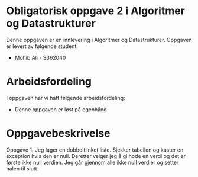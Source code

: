 # Obligatorisk oppgave 2 i Algoritmer og Datastrukturer

Denne oppgaven er en innlevering i Algoritmer og Datastrukturer. 
Oppgaven er levert av følgende student:
* Mohib Ali - S362040

# Arbeidsfordeling

I oppgaven har vi hatt følgende arbeidsfordeling:
* Denne oppgaven er løst på egenhånd.

# Oppgavebeskrivelse
  Oppgave 1:
Jeg lager en dobbeltlinket liste. Sjekker tabellen og kaster en exception hvis den er null. 
Deretter velger jeg å gi hode en verdi og det er første ikke null verdien. 
Jeg går gjennom alle ikke null verdier og setter halen til slutt. 
